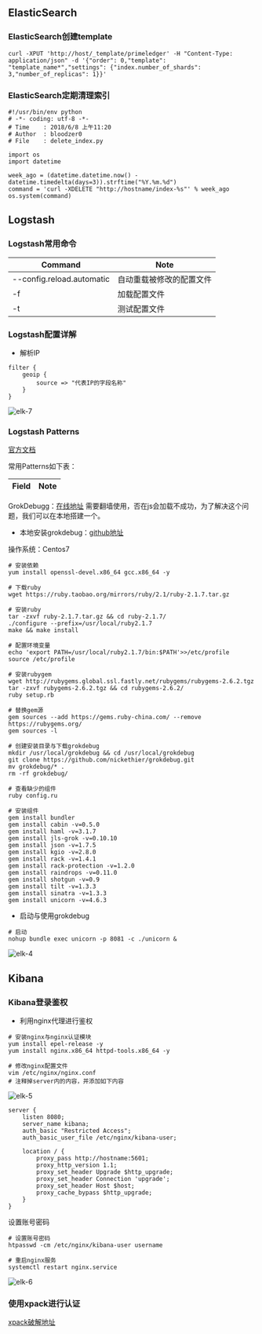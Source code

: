 ## ElasticSearch
### ElasticSearch创建template
```
curl -XPUT 'http://host/_template/primeledger' -H "Content-Type: application/json" -d '{"order": 0,"template": "template_name*","settings": {"index.number_of_shards": 3,"number_of_replicas": 1}}'
```

### ElasticSearch定期清理索引
```
#!/usr/bin/env python
# -*- coding: utf-8 -*-
# Time    : 2018/6/8 上午11:20
# Author  : bloodzer0
# File    : delete_index.py

import os
import datetime

week_ago = (datetime.datetime.now() - datetime.timedelta(days=3)).strftime("%Y.%m.%d")
command = 'curl -XDELETE "http://hostname/index-%s"' % week_ago
os.system(command)
```

## Logstash
### Logstash常用命令
Command						| Note
---								| ---
--config.reload.automatic	| 自动重载被修改的配置文件
-f								| 加载配置文件
-t								| 测试配置文件
### Logstash配置详解
* 解析IP

```
filter {
    geoip {
        source => "代表IP的字段名称"
    }
}
```

![elk-7](https://github.com/bloodzer0/Enterprise_Security_Build--Open_Source/blob/master/Infrastructure%20Security/Log%20Analysis/img/elk-7.png)

### Logstash Patterns
[官方文档](https://www.elastic.co/guide/en/logstash/current/plugins-filters-grok.html)

常用Patterns如下表：

Field				| Note
---					| ---


GrokDebugg：[在线地址](http://grokdebug.herokuapp.com/) 需要翻墙使用，否在js会加载不成功，为了解决这个问题，我们可以在本地搭建一个。

* 本地安装grokdebug：[github地址](https://github.com/nickethier/grokdebug) 

操作系统：Centos7

```
# 安装依赖
yum install openssl-devel.x86_64 gcc.x86_64 -y

# 下载ruby
wget https://ruby.taobao.org/mirrors/ruby/2.1/ruby-2.1.7.tar.gz

# 安装ruby
tar -zxvf ruby-2.1.7.tar.gz && cd ruby-2.1.7/
./configure --prefix=/usr/local/ruby2.1.7
make && make install

# 配置环境变量
echo 'export PATH=/usr/local/ruby2.1.7/bin:$PATH'>>/etc/profile
source /etc/profile

# 安装rubygem
wget http://rubygems.global.ssl.fastly.net/rubygems/rubygems-2.6.2.tgz
tar -zxvf rubygems-2.6.2.tgz && cd rubygems-2.6.2/
ruby setup.rb

# 替换gem源
gem sources --add https://gems.ruby-china.com/ --remove https://rubygems.org/
gem sources -l

# 创建安装目录与下载grokdebug
mkdir /usr/local/grokdebug && cd /usr/local/grokdebug
git clone https://github.com/nickethier/grokdebug.git
mv grokdebug/* .
rm -rf grokdebug/

# 查看缺少的组件
ruby config.ru

# 安装组件
gem install bundler
gem install cabin -v=0.5.0
gem install haml -v=3.1.7
gem install jls-grok -v=0.10.10
gem install json -v=1.7.5
gem install kgio -v=2.8.0
gem install rack -v=1.4.1
gem install rack-protection -v=1.2.0
gem install raindrops -v=0.11.0  
gem install shotgun -v=0.9
gem install tilt -v=1.3.3
gem install sinatra -v=1.3.3
gem install unicorn -v=4.6.3
```

* 启动与使用grokdebug

```
# 启动
nohup bundle exec unicorn -p 8081 -c ./unicorn &
```

![elk-4](https://github.com/bloodzer0/Enterprise_Security_Build--Open_Source/blob/master/Infrastructure%20Security/Log%20Analysis/img/elk-4.png)


## Kibana
### Kibana登录鉴权
* 利用nginx代理进行鉴权

```
# 安装nginx与nginx认证模块
yum install epel-release -y
yum install nginx.x86_64 httpd-tools.x86_64 -y

# 修改nginx配置文件
vim /etc/nginx/nginx.conf
# 注释掉server内的内容，并添加如下内容
```

![elk-5](https://github.com/bloodzer0/Enterprise_Security_Build--Open_Source/blob/master/Infrastructure%20Security/Log%20Analysis/img/elk-5.png)

```
server {
    listen 8080;
    server_name kibana;
    auth_basic "Restricted Access";
    auth_basic_user_file /etc/nginx/kibana-user;

    location / {
        proxy_pass http://hostname:5601;
        proxy_http_version 1.1;
        proxy_set_header Upgrade $http_upgrade;
        proxy_set_header Connection 'upgrade';
        proxy_set_header Host $host;
        proxy_cache_bypass $http_upgrade;
    }
}
```

设置账号密码

```
# 设置账号密码
htpasswd -cm /etc/nginx/kibana-user username

# 重启nginx服务
systemctl restart nginx.service
```

![elk-6](https://github.com/bloodzer0/Enterprise_Security_Build--Open_Source/blob/master/Infrastructure%20Security/Log%20Analysis/img/elk-6.png)

### 使用xpack进行认证
[xpack破解地址](https://www.cnblogs.com/chengjiawei/p/8991859.html)
